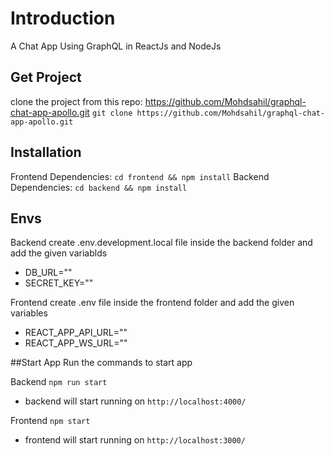 # Introduction

A Chat App Using GraphQL in ReactJs and NodeJs

## Get Project

clone the project from this repo: https://github.com/Mohdsahil/graphql-chat-app-apollo.git
`git clone https://github.com/Mohdsahil/graphql-chat-app-apollo.git`

## Installation

Frontend Dependencies: `cd frontend && npm install`
Backend Dependencies: `cd backend && npm install`

## Envs
Backend create .env.development.local file inside the backend folder and add the given variablds
- DB_URL=""
- SECRET_KEY=""

Frontend create .env file inside the frontend folder and add the given variables
- REACT_APP_API_URL="<backend-api-url>" 
- REACT_APP_WS_URL="<backend-ws-url>"

##Start App
Run the commands to start app

Backend `npm run start` 
- backend will start running on `http://localhost:4000/`

Frontend `npm start`
- frontend will start running on `http://localhost:3000/`







